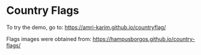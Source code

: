 # Country Flags

To try the demo, go to:
https://amri-karim.github.io/countryflag/

Flags images were obtained from:
https://hampusborgos.github.io/country-flags/

